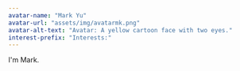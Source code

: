 ```yaml
---
avatar-name: "Mark Yu"
avatar-url: "assets/img/avatarmk.png"
avatar-alt-text: "Avatar: A yellow cartoon face with two eyes."
interest-prefix: "Interests:"
---
```


I'm Mark.
